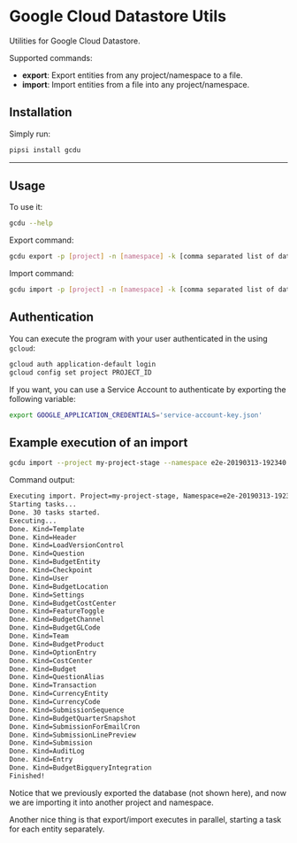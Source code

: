 # Google Cloud Datastore Utils

Utilities for Google Cloud Datastore.

Supported commands:

- **export**: Export entities from any project/namespace to a file.
- **import**: Import entities from a file into any project/namespace.

## Installation

Simply run:

```bash
pipsi install gcdu
```

---

## Usage

To use it:

```bash
gcdu --help
```

Export command:

```bash
gcdu export -p [project] -n [namespace] -k [comma separated list of datastore kinds]
```

Import command:

```bash
gcdu import -p [project] -n [namespace] -k [comma separated list of datastore kinds]
```

## Authentication

You can execute the program with your user authenticated in the using `gcloud`:

```bash
gcloud auth application-default login
gcloud config set project PROJECT_ID
```

If you want, you can use a Service Account to authenticate by exporting the following variable:

```bash
export GOOGLE_APPLICATION_CREDENTIALS='service-account-key.json'
```

## Example execution of an import

```bash
gcdu import --project my-project-stage --namespace e2e-20190313-192340 --data-dir=resources/database --kinds=AuditLog,Budget,BudgetBigqueryIntegration,BudgetChannel,BudgetCostCenter,BudgetEntity,BudgetGLCode,BudgetLocation,BudgetProduct,CurrencyCode,CurrencyEntity,Entry,FeatureToggle,LoadVersionControl,Settings,Submission,SubmissionForEmailCron,SubmissionLinePreview,SubmissionSequence,Team,Template,Transaction,User,Checkpoint,CostCenter,Header,OptionEntry,Question,QuestionAlias,BudgetQuarterSnapshot
```

Command output:

```bash
Executing import. Project=my-project-stage, Namespace=e2e-20190313-192340, Kinds=[u'AuditLog', u'Budget', u'BudgetBigqueryIntegration', u'BudgetChannel', u'BudgetCostCenter', u'BudgetEntity', u'BudgetGLCode', u'BudgetLocation', u'BudgetProduct', u'CurrencyCode', u'CurrencyEntity', u'Entry', u'FeatureToggle', u'LoadVersionControl', u'Settings', u'Submission', u'SubmissionForEmailCron', u'SubmissionLinePreview', u'SubmissionSequence', u'Team', u'Template', u'Transaction', u'User', u'Checkpoint', u'CostCenter', u'Header', u'OptionEntry', u'Question', u'QuestionAlias', u'BudgetQuarterSnapshot'].
Starting tasks...
Done. 30 tasks started.
Executing...
Done. Kind=Template
Done. Kind=Header
Done. Kind=LoadVersionControl
Done. Kind=Question
Done. Kind=BudgetEntity
Done. Kind=Checkpoint
Done. Kind=User
Done. Kind=BudgetLocation
Done. Kind=Settings
Done. Kind=BudgetCostCenter
Done. Kind=FeatureToggle
Done. Kind=BudgetChannel
Done. Kind=BudgetGLCode
Done. Kind=Team
Done. Kind=BudgetProduct
Done. Kind=OptionEntry
Done. Kind=CostCenter
Done. Kind=Budget
Done. Kind=QuestionAlias
Done. Kind=Transaction
Done. Kind=CurrencyEntity
Done. Kind=CurrencyCode
Done. Kind=SubmissionSequence
Done. Kind=BudgetQuarterSnapshot
Done. Kind=SubmissionForEmailCron
Done. Kind=SubmissionLinePreview
Done. Kind=Submission
Done. Kind=AuditLog
Done. Kind=Entry
Done. Kind=BudgetBigqueryIntegration
Finished!
```

Notice that we previously exported the database (not shown here), and now we are importing it into another project and namespace.

Another nice thing is that export/import executes in parallel, starting a task for each entity separately.
